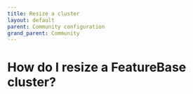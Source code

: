 ```yaml
---
title: Resize a cluster
layout: default
parent: Community configuration
grand_parent: Community
---
```


# How do I resize a FeatureBase cluster?


<!--
ORIGINAL CONTENT


## Summary

The cluster backup & restore tooling provides a simple way to extract data from a cluster and restore that data to a new cluster—even if the new cluster is a different size.
We can use this process to migrate from a smaller cluster to a larger one in a relatively short amount of time.

Data in FeatureBase is typically historical data fed in via bulk ingest or streamed in via Kafka or another data pipeline.
As such, the latency requirements are looser than if FeatureBase were a system of record. Migration can be performed in several steps:
1. [Start a new FeatureBase cluster.](#1-start-a-new-featurebase-cluster)
2. [Stop ingestion via a bulk ingester.](#2-stop-ingestion-via-a-bulk-ingester)
3. [Backup data from the original FeatureBase cluster.](#3-backup-data-from-the-original-featurebase-cluster)
4. [Restore data to the new FeatureBase cluster.](#4-restore-data-to-the-new-featurebase-cluster)
5. [Redirect traffic to the new FeatureBase cluster.](#5-redirect-traffic-to-the-new-featurebase-cluster)
6. [Restart ingestion against the new FeatureBase cluster.](#6-restart-ingestion-against-the-new-featurebase-cluster)
7. [Shutdown the original FeatureBase cluster.](#7-shutdown-the-original-featurebase-cluster)

## 1. Start a new FeatureBase cluster.

First, create a new cluster of the desired size.
The configuration from the old cluster can be reused by changing:

- [`etcd.listen-client-address`](/docs/community/com-config/com-config-flags#etcd-listen-client-address) to the node's new network address
- [`etcd.listen-peer-address`](/docs/community/com-config/com-config-flags#etcd-listen-peer-address) to the node's new network address
- [`etcd.initial-cluster`](/docs/community/com-config/com-config-flags#etcd-initial-cluster) to use the new network addresses and add additional nodes

Additionally, if the replication factor needs to be changed, the [`cluster.replicas`](/docs/community/com-config/com-config-flags#cluster-replicas) setting should be updated now.

## 2. Stop ingestion via a bulk ingester

If data is written during/after a backup, it will not end up on the new cluster.
In order to ensure that all data are preserved, shut down the writing processes for the remainder of the migration.
If using an ingest consumer (e.g. `./molecula-consumer-kafka`), this should be accomplished by completely shutting down the process.
Do not attempt to stall the consumer by creating an exclusive transaction.

## 3. Backup data from the original FeatureBase cluster.

The `featurebase` command line tool contains a [`backup`](/docs/community/com-backup/com-config-backup#featurebase) subcommand for executing a backup against a cluster:
```
featurebase backup --host featurebase:10101 -o /path/to/backup/ --concurrency 4 # and TLS config
```
The [`--concurrency`](/docs/community/com-backup/com-config-backup#backup-concurrency) flag is not required, but setting it to an appropriate number will improve backup speed.

It is possible to speed the process up more by [disabling sync](/docs/community/com-backup/com-config-backup#storage-synchronization) of the backup data:
```
featurebase backup --host featurebase:10101 -o /path/to/backup/ --no-sync
```

This will allow the backup to complete without waiting for the operating system to move the data to persistent storage.
If the machine running the backup loses power, you may lose some (or all) of the backup data.

## 4. Restore data to the new FeatureBase cluster.

The `featurebase` command line tool has an accompanying [restore](/docs/community/com-backup/com-config-backup#featurebase) subcommand that will restore a directory created by the backup subcommand:
```
featurebase restore --host newfeaturebase:10101 -s /path/to/backup/ --concurrency 4
```

## 5. Redirect traffic to the new FeatureBase cluster.

Once the data have been moved over to the new cluster, it is safe to redirect query traffic.
Change the targets of any load balancers, and update configurations for services which may be pointed manually to a node.

## 6. Restart ingestion against the new FeatureBase cluster.

Once the new system is up and running, the [ingester configurations](/docs/community/com-ingest/com-ingest-manage) can be updated to point to the new cluster (`pilosa-hosts` and `pilosa-grpc-hosts`, respectively `--featurebase-hosts` and `--featurebase-grpc-hosts` with `--future.rename` flag).
They can then be started back up to import new data.

## 7. Shutdown the original FeatureBase cluster.

Once the new cluster is running and appears to be functioning properly, the old cluster may be shut down and deleted.



-->
